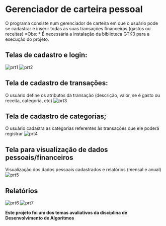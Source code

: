 # Gerenciador de carteira pessoal

O programa consiste num gerenciador de carteira em que o usuário pode se cadastrar e inserir todas as suas transações financeiras (gastos ou receitas)
*Obs: * É necessária a instalação da biblioteca GTK3 para a execução do projeto.

## Telas de cadastro e login:
![prt1](https://user-images.githubusercontent.com/56837996/89849803-a97ae100-db5f-11ea-9455-060b43d35250.JPG)
![prt2](https://user-images.githubusercontent.com/56837996/89850482-d24fa600-db60-11ea-8047-039b7c129482.JPG)

## Tela de cadastro de transações:
O usuário define os atributos da transação (descrição, valor, se é gasto ou receita, categoria, etc)
![prt3](https://user-images.githubusercontent.com/56837996/89850649-26f32100-db61-11ea-9368-d0fb957bd2c7.JPG)

## Tela de cadastro de categorias;
O usuário cadastra as categorias referentes às transações que ele poderá registrar
![prt4](https://user-images.githubusercontent.com/56837996/89850754-530ea200-db61-11ea-92a8-53b43b9cebbe.JPG)

## Tela para visualização de dados pessoais/financeiros
Visualização dos dados pessoais cadastrados e relatórios (mensal e anual)
![prt5](https://user-images.githubusercontent.com/56837996/89850986-d16b4400-db61-11ea-902c-bfcf1e68b8e6.JPG)

## Relatórios
![prt6](https://user-images.githubusercontent.com/56837996/89851098-12635880-db62-11ea-9009-398c6b8f85d3.JPG)
![prt7](https://user-images.githubusercontent.com/56837996/89851184-3fb00680-db62-11ea-88bd-eb7a9ede9f9e.JPG)


**Este projeto foi um dos temas avaliativos da disciplina de Desenvolvimento de Algoritmos**
